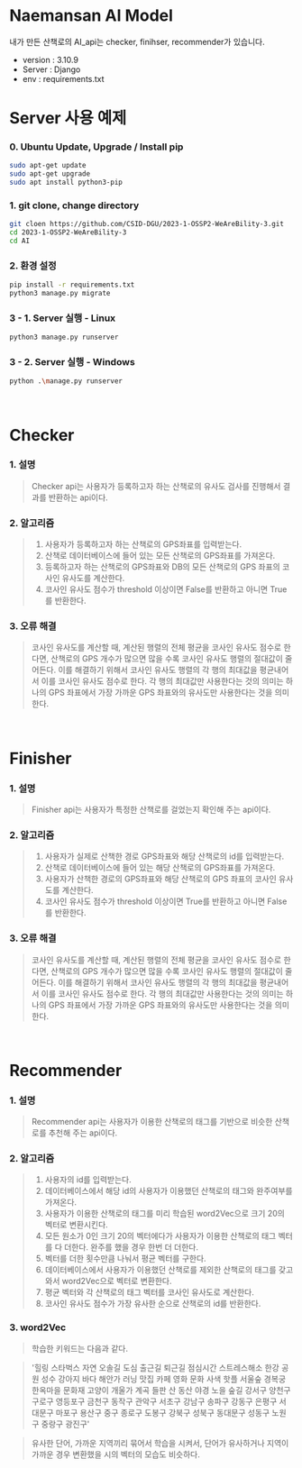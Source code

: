 # Naemansan AI Model

내가 만든 산책로의 AI_api는 checker, finihser, recommender가 있습니다.<br>

-   version : 3.10.9
-   Server : Django
-   env : requirements.txt

# Server 사용 예제

### 0. Ubuntu Update, Upgrade / Install pip

```sh
sudo apt-get update
sudo apt-get upgrade
sudo apt install python3-pip
```

### 1. git clone, change directory

```sh
git cloen https://github.com/CSID-DGU/2023-1-OSSP2-WeAreBility-3.git
cd 2023-1-OSSP2-WeAreBility-3
cd AI
```

### 2. 환경 설정

```sh
pip install -r requirements.txt
python3 manage.py migrate
```

### 3 - 1. Server 실행 - Linux

```sh
python3 manage.py runserver
```

### 3 - 2. Server 실행 - Windows

```sh
python .\manage.py runserver
```

<br>

# Checker

### 1. 설명

> Checker api는 사용자가 등록하고자 하는 산책로의 유사도 검사를 진행해서 결과를 반환하는 api이다.

### 2. 알고리즘

> 1. 사용자가 등록하고자 하는 산책로의 GPS좌표를 입력받는다.
> 2. 산책로 데이터베이스에 들어 있는 모든 산책로의 GPS좌표를 가져온다.
> 3. 등록하고자 하는 산책로의 GPS좌표와 DB의 모든 산책로의 GPS 좌표의 코사인 유사도를 계산한다.
> 4. 코사인 유사도 점수가 threshold 이상이면 False를 반환하고 아니면 True를 반환한다.

### 3. 오류 해결

> 코사인 유사도를 계산할 때, 계산된 행렬의 전체 평균을 코사인 유사도 점수로 한다면,
> 산책로의 GPS 개수가 많으면 많을 수록 코사인 유사도 행렬의 절대값이 줄어든다. 이를 해결하기 위해서
> 코사인 유사도 행렬의 각 행의 최대값을 평균내어서 이를 코사인 유사도 점수로 한다.
> 각 행의 최대값만 사용한다는 것의 의미는 하나의 GPS 좌표에서 가장 가까운 GPS 좌표와의 유사도만 사용한다는 것을 의미한다.

<br>

# Finisher

### 1. 설명

> Finisher api는 사용자가 특정한 산책로를 걸었는지 확인해 주는 api이다.

### 2. 알고리즘

> 1. 사용자가 실제로 산책한 경로 GPS좌표와 해당 산책로의 id를 입력받는다.
> 2. 산책로 데이터베이스에 들어 있는 해당 산책로의 GPS좌표를 가져온다.
> 3. 사용자가 산책한 경로의 GPS좌표와 해당 산책로의 GPS 좌표의 코사인 유사도를 계산한다.
> 4. 코사인 유사도 점수가 threshold 이상이면 True를 반환하고 아니면 False를 반환한다.

### 3. 오류 해결

> 코사인 유사도를 계산할 때, 계산된 행렬의 전체 평균을 코사인 유사도 점수로 한다면,
> 산책로의 GPS 개수가 많으면 많을 수록 코사인 유사도 행렬의 절대값이 줄어든다. 이를 해결하기 위해서
> 코사인 유사도 행렬의 각 행의 최대값을 평균내어서 이를 코사인 유사도 점수로 한다.
> 각 행의 최대값만 사용한다는 것의 의미는 하나의 GPS 좌표에서 가장 가까운 GPS 좌표와의 유사도만 사용한다는 것을 의미한다.

<br>

# Recommender

### 1. 설명

> Recommender api는 사용자가 이용한 산책로의 태그를 기반으로 비슷한 산책로를 추천해 주는 api이다.

### 2. 알고리즘

> 1. 사용자의 id를 입력받는다.
> 2. 데이터베이스에서 해당 id의 사용자가 이용했던 산책로의 태그와 완주여부를 가져온다.
> 3. 사용자가 이용한 산책로의 태그를 미리 학습된 word2Vec으로 크기 20의 벡터로 변환시킨다.
> 4. 모든 원소가 0인 크기 20의 벡터에다가 사용자가 이용한 산책로의 태그 벡터를 다 더한다. 완주를 했을 경우 한번 더 더한다.
> 5. 벡터를 더한 횟수만큼 나눠서 평균 벡터를 구한다.
> 6. 데이터베이스에서 사용자가 이용했던 산책로를 제외한 산책로의 태그를 갖고와서 word2Vec으로 벡터로 변환한다.
> 7. 평균 벡터와 각 산책로의 태그 벡터를 코사인 유사도로 계산한다.
> 8. 코사인 유사도 점수가 가장 유사한 순으로 산책로의 id를 반환한다.

### 3. word2Vec

> 학습한 키워드는 다음과 같다.

> '힐링 스타벅스 자연 오솔길 도심 출근길 퇴근길 점심시간 스트레스해소
> 한강 공원 성수 강아지 바다 해안가 러닝 맛집 카페 영화 문화 사색
> 핫플 서울숲 경복궁 한옥마을 문화재 고양이 개울가 계곡 들판 산 동산 야경 노을 숲길
> 강서구 양천구 구로구 영등포구 금천구 동작구 관악구 서초구 강남구 송파구 강동구
> 은평구 서대문구 마포구 용산구 중구 종로구 도봉구 강북구 성북구 동대문구 성동구 노원구 중랑구 광진구'

> 유사한 단어, 가까운 지역끼리 묶어서 학습을 시켜서, 단어가 유사하거나 지역이 가까운 경우 변환했을 시의 벡터의 모습도 비슷하다.

